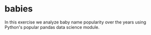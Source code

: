 # babies
In this exercise we analyze baby name popularity over the years using Python's popular pandas data science module.
